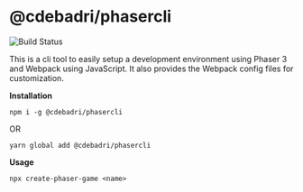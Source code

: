 
# @cdebadri/phasercli 
![Build Status](https://travis-ci.com/cdebadri/phasercli.svg?token=NKnTQscJ8wzsopUqPsxL&branch=main)


This is a cli tool to easily setup a development environment using Phaser 3 and Webpack using JavaScript. It also provides the Webpack config files for customization.

**Installation**

    npm i -g @cdebadri/phasercli
OR

    yarn global add @cdebadri/phasercli

**Usage**

    npx create-phaser-game <name>
